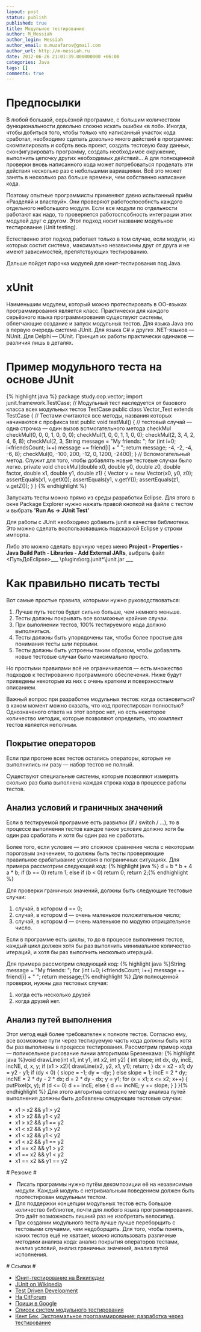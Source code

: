 ```yaml
---
layout: post
status: publish
published: true
title: Модульное тестирование
author: M_Messiah
author_login: Messiah
author_email: m.muzafarov@gmail.com
author_url: http://m-messiah.ru
date: 2012-06-26 21:01:39.000000000 +06:00
categories: Java
tags: []
comments: true
---
```

# Предпосылки #
В любой большой, серьёзной программе, с большим количеством функциональности довольно сложно искать ошибки &laquo;в лоб&raquo;. Иногда, чтобы добиться того, чтобы только что написанный участок кода сработал, необходимо сделать довольно много действий в программе: скомпилировать и собрть весь проект, создать тестовую базу данных, сконфигурировать программу, создать необходимое окружение, выполнить цепочку других необходимых действий... А для полноценной проверки вновь написанного кода может потребоваться проделать эти действия несколько раз с небольшими вариациями. Всё это может занять в несколько раз больше времени, чем собственно написание кода.

Поэтому опытные программисты применяют давно испытанный приём &laquo;Разделяй и властвуй&raquo;. Они проверяют работоспособнсть каждого отдельного небольшого модуля. Если все модули по отдельности работают как надо, то проверяется работоспсобность интеграции этих модулей друг с другом. Этот подход носит название модульное тестирование (Unit testing).

Естественно этот подход работает только в том случае, если модули, из которых состит система, максимально независимы друг от друга и не имеют зависимостей, препятствующих тестированию.

Дальше пойдет парочка модулей для юнит-тестирования под Java.

<!--more-->

# xUnit #
Наименьшим модулем, который можно протестировать в ОО-языках программирования является класс. Практически для каждого серьёзного языка программирования существуют системы, облегчающие создание и запуск модульных тестов. Для языка Java это в первую очередь система JUnit. Для языка C# и других .NET-языков &mdash; NUnit. Для Delphi &mdash; DUnit. Принцип их работы практически одинаков &mdash; различия лишь в деталях.
# Пример модульного теста на основе JUnit #
{% highlight java %}
package study.oop.vector;
import junit.framework.TestCase;
// Модульный тест наследуется от базового класса всех модульных тестов TestCase
public class Vector_Test extends TestCase {
// Тестами считаются все методы, названия которых начинаются с профикса test
public void testMul() {
 // тестовый случай &mdash; одна строчка &mdash; один вызов вспмогательного метода checkMul
checkMul(0, 0, 0, 1, 0, 0, 0);
checkMul(1, 0, 0, 1, 1, 0, 0);
checkMul(2, 3, 4, 2, 4, 6, 8);
checkMul(2, 3, String message = "My friends: ";
for (int i=0; i<friendsCount; i++)
message += friend[i] + " ";
return message; -4, -2, -4, -6, 8);
checkMul(0, -100, 200, -12, 0, 1200, -2400);
}
// Вспомогательный метод. Служит для того, чтобы добавлять новые тестовые случаи было легко.
private void checkMul(double x0, double y0, double z0, double factor, double x1, double y1, double z1) {
Vector v = new Vector(x0, y0, z0);
assertEquals(x1, v.getX());
assertEquals(y1, v.getY());
assertEquals(z1, v.getZ());
}
}
{% endhighlight %}
&nbsp;

Запускать тесты можно прямо из среды разработки Eclipse. Для этого в окне Package Explorer&nbsp;нужно нажать правой кнопкой на файле с тестом и выбрать **'Run As -> JUnit Test'**

Для работы с JUnit необходимо добавить junit в качестве библиотеки. Это можно сделать воспользовавшись подсказкой Eclipse у строки импорта.

Либо это можно сделать вручную через меню __Project - Properties - Java Build Path - Libraries - Add External JARs__, выбрать файл <ПутьДоEclipse>___ \plugins\org.junit*\junit.jar ___

# Как правильно писать тесты #
Вот самые простые правила, которыми нужно руководствоваться:

1. Лучше путь тестов будет сильно больше, чем немного меньше.
2. Тесты должны покрывать все возможные крайние случаи.
3. При выполнении тестов, 100% тестируемого кода должно выполниться.
4. Тесты должны быть упорядочены так, чтобы более простые для понимания тесты шли первыми.
5. Тесты должны быть устроены таким образом, чтобы добавлять новые тестовые случаи было максимально просто.

Но простыми правилами всё не ограничивается &mdash; есть множество подходов к тестированию программного обеспечения. Ниже будут приведены некоторые из них с очень кратким и поверхностным описанием.

Важный вопрос при разработке модульных тестов: когда остановиться? в каком момент можно сказать, что код протестирован полностью? Однозначеного ответа на этот вопрос нет, но есть некоторое количество методик, которые позволяют определить, что комплект тестов является неполным.
## Покрытие операторов ##
Если при прогоне всех тестов остались операторы, которые не выполнились ни разу &mdash; набор тестов не полный.

Существуют специальные системы, которые позволяют измерять сколько раз была выполнена каждая строка кода в процессе работы тестов.
## Анализ условий и граничных значений ##
Если в тестируемой программе есть развилки (if / switch / ...), то в процессе выполнения тестов каждое такое условие должно хотя бы один раз сработать и хотя бы один раз не сработать.

Более того, если условие &mdash; это сложное сравнение числа с некоторым пороговым значением, то должны быть тесты проверяющие правильное срабатывание условия в пограничных ситуациях.
Для примера рассмотрим следующий код:
{% highlight java %}
d = b * b + 4 a * b;
if (b == 0) return 1;
else if (b < 0) return 0;
return 2;{% endhighlight %}


Для проверки граничных значений, должны быть следующие тестовые случаи:

1. случай, в котором d == 0;
2. случай, в котором d &mdash; очень маленькое положительное число;
3. случай, в котором d &mdash; очень маленькое по модулю отрицательное число.

Если в программе есть циклы, то до в процессе выполнения тестов, каждый цикл должен хотя бы раз выполнить минимальное количество итераций, и хотя бы раз выполнить несколько итераций.

Для примера рассмотрим следующий код:
{% highlight java %}String message = "My friends: ";
for (int i=0; i<friendsCount; i++)
message += friend[i] + " ";
return message;{% endhighlight %}
Для полноценной проверки, нужны два тестовых случая:

1. когда есть несколько друзей
2. когда друзей нет.

## Анализ путей выполнения ##
Этот метод ещё более требователен к полноте тестов. Согласно ему, все возможные пути через тестируемую часть кода должны быть хотя бы раз выполнены в процессе тестирования. Рассмотрим пример кода &mdash; попиксельное рисование линии алгоритмом Брезенхама:
{% highlight java %}void drawLine(int x1, int y1, int x2, int y2)
{
int slope;
int dx, dy, incE, incNE, d, x, y;
if (x1 > x2){
drawLine(x2, y2, x1, y1);
return;
}
dx = x2 - x1;
dy = y2 - y1;
if (dy < 0) {
slope = -1;
dy = -dy;
}
else
slope = 1;
incE = 2 * dy;
incNE = 2 * dy - 2 * dx;
d = 2 * dy - dx;
y = y1;
for (x = x1; x <= x2; x++) {
putPixel(x, y);
if (d <= 0)
d += incE;
else {
d += incNE;
y += slope;
}
}
}{% endhighlight %}
Для этого алгоритма согласно методу анализа путей выполнения должны быть добавлены следующие тестовые случаи:
<ul>
	<li>x1 > x2 && y1 > y2</li>
	<li>x1 > x2 && y1 < y2</li>
	<li>x1 > x2 && y1 == y2</li>
	<li>x1 < x2 && y1 > y2</li>
	<li>x1 < x2 && y1 < y2</li>
	<li>x1 < x2 && y1 == y2</li>
	<li>x1 == x2 && y1 > y2</li>
	<li>x1 == x2 && y1 < y2</li>
	<li>x1 == x2 && y1 == y2</li>
</ul>
# Резюме #
<ul>
	<li>&nbsp;Писать программы нужно путём декомпозиции её на независимые модули. Каждый модуль с нетривиальным поведением должен быть протестирован модульным тестом.</li>
	<li>Для поддержки концепции модульных тестов есть большое количество библиотек, почти для любого языка программирования. Это даёт возможность лишний раз не изобретать велосипед.</li>
	<li>При создании модульного теста лучше лучше переборщить с тестовыми случаями, чем недоборщить. Для того, чтобы понять, каких тестов ещё не хватает, можно использовать различные методики анализа кода: анализ покрытия операторов тестами, анализ условий, анализ граничных значений, анализ путей исполнения.</li>
</ul>
# Ссылки #

+ [Юнит-тестирование на Википедии](http://ru.wikipedia.org/wiki/Юнит-тестирование)
+ [JUnit on Wikipedia](http://en.wikipedia.org/wiki/JUnit)
+ [Test Driven Development](http://wiki.agiledev.ru/doku.php?id=tdd:testing_advantages)
+ [На CitForum](http://www.citforum.ru/SE/testing/mod_test/)
+ [Поищи в Google](http://www.google.com/search?q=Модульное+тестирование)
+ [Список систем модульного тестирования](http://en.wikipedia.org/wiki/List_of_unit_testing_frameworks)
+ [Кент Бек, Экстремальное программирование: разработка через тестирование](http://www.ozon.ru/context/detail/id/1501671/)

